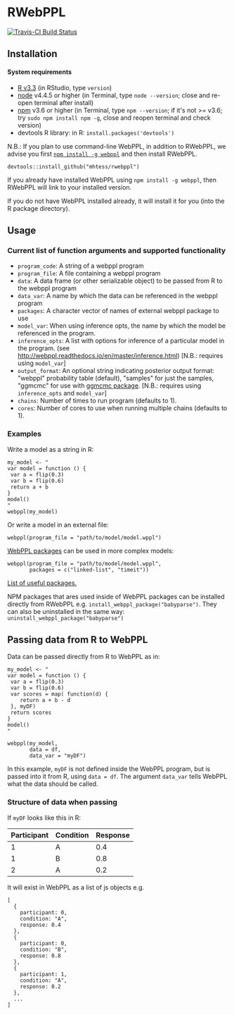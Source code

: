# RWebPPL

[![Travis-CI Build Status](https://travis-ci.org/mhtess/rwebppl.svg?branch=master)](https://travis-ci.org/mhtess/rwebppl)

## Installation


#### System requirements

+ [R v3.3](https://cran.cnr.berkeley.edu) (in RStudio, type `version`)
+ [node](https://nodejs.org/en/) v4.4.5 or higher (in Terminal, type `node --version`; close and re-open terminal after install)
+ [npm](https://docs.npmjs.com/getting-started/installing-node) v3.6 or higher (in Terminal, type `npm --version`; if it's not >= v3.6; try `sudo npm install npm -g`, close and reopen terminal and check version)
+ devtools R library: in R: `install.packages('devtools')`

N.B.: If you plan to use command-line WebPPL, in addition to RWebPPL, we advise you first [`npm install -g webppl`](http://webppl.readthedocs.io/en/master/quickstart.html) and then install RWebPPL.

```
devtools::install_github("mhtess/rwebppl")
```

If you already have installed WebPPL using `npm install -g webppl`, then RWebPPL will link to your installed version.

If you do not have WebPPL installed already, it will install it for you (into the R package directory).


## Usage

### Current list of function arguments and supported functionality

+ `program_code`: A string of a webppl program 
+ `program_file`: A file containing a webppl program
+ `data`: A data frame (or other serializable object) to be passed from R to the webppl program
+ `data_var`: A name by which the data can be referenced in the webppl program
+ `packages`: A character vector of names of external webppl package to use
+ `model_var`: When using inference opts, the name by which the model be referenced in the program.
+ `inference_opts`: A list with options for inference of a particular model in the program. (see http://webppl.readthedocs.io/en/master/inference.html) [N.B.: requires using `model_var`]
+ `output_format`: An optional string indicating posterior output format: "webppl" probability table (default), "samples" for just the samples, "ggmcmc" for use with [ggmcmc package](http://xavier-fim.net/packages/ggmcmc/). [N.B.: requires using `inference_opts` and `model_var`]
+ `chains`: Number of times to run program (defaults to 1).
+ `cores`: Number of cores to use when running multiple chains (defaults to 1).


### Examples

Write a model as a string in R:

```
my_model <- "
var model = function () {
 var a = flip(0.3)
 var b = flip(0.6)
 return a + b
}
model()
"
webppl(my_model)
```

Or write a model in an external file:

```
webppl(program_file = "path/to/model/model.wppl")
```

[WebPPL packages](http://webppl.readthedocs.io/en/master/packages.html) can be used in more complex models:

```
webppl(program_file = "path/to/model/model.wppl",
       packages = c("linked-list", "timeit"))
```

[List of useful packages.](https://github.com/probmods/webppl/wiki/Useful-packages)

NPM packages that ares used inside of WebPPL packages can be installed directly from RWebPPL e.g. `install_webppl_package("babyparse")`. They can also be uninstalled in the same way: `uninstall_webppl_package("babyparse")`

## Passing data from R to WebPPL

Data can be passed directly from R to WebPPL as in:

```
my_model <- "
var model = function () {
 var a = flip(0.3)
 var b = flip(0.6)
 var scores = map( function(d) {
 	return a + b - d
 }, myDF)
 return scores
}
model()
"

webppl(my_model,
	   data = df,
	   data_var = "myDF")
```

In this example, `myDF` is not defined inside the WebPPL program, but is passed into it from R, using `data = df`. The argument `data_var` tells WebPPL what the data should be called.

### Structure of data when passing

If `myDF` looks like this in R:

| Participant | Condition | Response |
|-------------|-----------|----------|
| 1           | A         | 0.4      |
| 1           | B         | 0.8      |
| 2           | A         | 0.2      |

It will exist in WebPPL as a list of js objects e.g.

```
[
  {
    participant: 0,
    condition: "A",
    response: 0.4
  },
  {
    participant: 0,
    condition: "B",
    response: 0.8
  },
  {
    participant: 1,
    condition: "A",
    response: 0.2
  },
  ...
]
```
